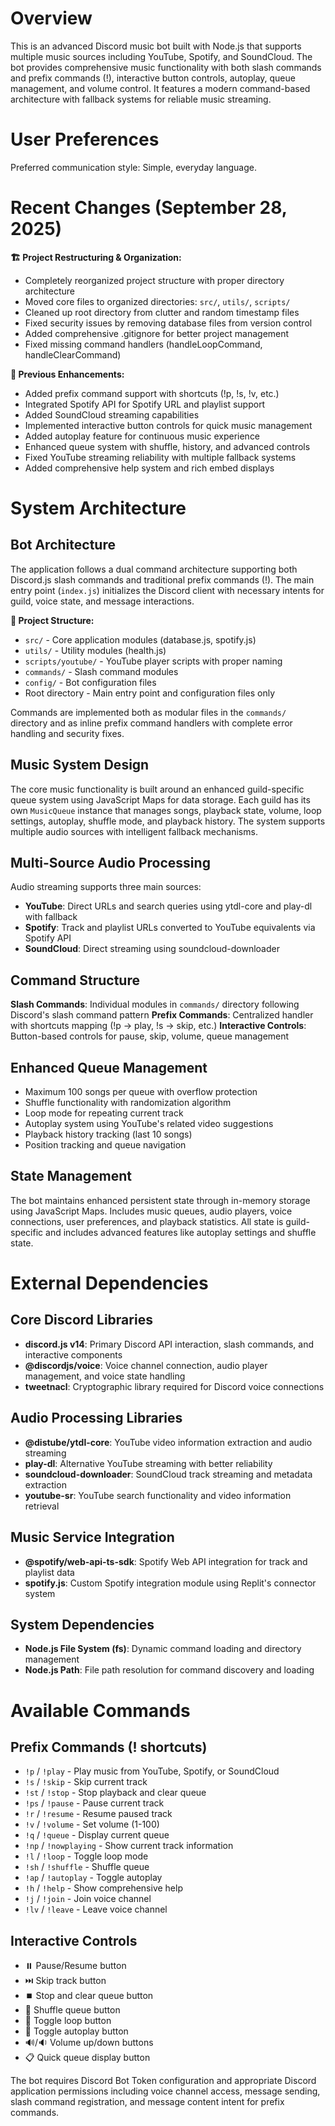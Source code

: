# Overview

This is an advanced Discord music bot built with Node.js that supports multiple music sources including YouTube, Spotify, and SoundCloud. The bot provides comprehensive music functionality with both slash commands and prefix commands (!), interactive button controls, autoplay, queue management, and volume control. It features a modern command-based architecture with fallback systems for reliable music streaming.

# User Preferences

Preferred communication style: Simple, everyday language.

# Recent Changes (September 28, 2025)

**🏗️ Project Restructuring & Organization:**
- Completely reorganized project structure with proper directory architecture
- Moved core files to organized directories: `src/`, `utils/`, `scripts/`
- Cleaned up root directory from clutter and random timestamp files
- Fixed security issues by removing database files from version control
- Added comprehensive .gitignore for better project management
- Fixed missing command handlers (handleLoopCommand, handleClearCommand)

**🎵 Previous Enhancements:**
- Added prefix command support with shortcuts (!p, !s, !v, etc.)
- Integrated Spotify API for Spotify URL and playlist support
- Added SoundCloud streaming capabilities
- Implemented interactive button controls for quick music management
- Added autoplay feature for continuous music experience
- Enhanced queue system with shuffle, history, and advanced controls
- Fixed YouTube streaming reliability with multiple fallback systems
- Added comprehensive help system and rich embed displays

# System Architecture

## Bot Architecture
The application follows a dual command architecture supporting both Discord.js slash commands and traditional prefix commands (!). The main entry point (`index.js`) initializes the Discord client with necessary intents for guild, voice state, and message interactions. 

**📁 Project Structure:**
- `src/` - Core application modules (database.js, spotify.js)  
- `utils/` - Utility modules (health.js)
- `scripts/youtube/` - YouTube player scripts with proper naming
- `commands/` - Slash command modules
- `config/` - Bot configuration files
- Root directory - Main entry point and configuration files only

Commands are implemented both as modular files in the `commands/` directory and as inline prefix command handlers with complete error handling and security fixes.

## Music System Design
The core music functionality is built around an enhanced guild-specific queue system using JavaScript Maps for data storage. Each guild has its own `MusicQueue` instance that manages songs, playback state, volume, loop settings, autoplay, shuffle mode, and playback history. The system supports multiple audio sources with intelligent fallback mechanisms.

## Multi-Source Audio Processing
Audio streaming supports three main sources:
- **YouTube**: Direct URLs and search queries using ytdl-core and play-dl with fallback
- **Spotify**: Track and playlist URLs converted to YouTube equivalents via Spotify API
- **SoundCloud**: Direct streaming using soundcloud-downloader

## Command Structure
**Slash Commands**: Individual modules in `commands/` directory following Discord's slash command pattern
**Prefix Commands**: Centralized handler with shortcuts mapping (!p → play, !s → skip, etc.)
**Interactive Controls**: Button-based controls for pause, skip, volume, queue management

## Enhanced Queue Management
- Maximum 100 songs per queue with overflow protection
- Shuffle functionality with randomization algorithm
- Loop mode for repeating current track
- Autoplay system using YouTube's related video suggestions
- Playback history tracking (last 10 songs)
- Position tracking and queue navigation

## State Management
The bot maintains enhanced persistent state through in-memory storage using JavaScript Maps. Includes music queues, audio players, voice connections, user preferences, and playback statistics. All state is guild-specific and includes advanced features like autoplay settings and shuffle state.

# External Dependencies

## Core Discord Libraries
- **discord.js v14**: Primary Discord API interaction, slash commands, and interactive components
- **@discordjs/voice**: Voice channel connection, audio player management, and voice state handling
- **tweetnacl**: Cryptographic library required for Discord voice connections

## Audio Processing Libraries
- **@distube/ytdl-core**: YouTube video information extraction and audio streaming
- **play-dl**: Alternative YouTube streaming with better reliability
- **soundcloud-downloader**: SoundCloud track streaming and metadata extraction
- **youtube-sr**: YouTube search functionality and video information retrieval

## Music Service Integration
- **@spotify/web-api-ts-sdk**: Spotify Web API integration for track and playlist data
- **spotify.js**: Custom Spotify integration module using Replit's connector system

## System Dependencies  
- **Node.js File System (fs)**: Dynamic command loading and directory management
- **Node.js Path**: File path resolution for command discovery and loading

# Available Commands

## Prefix Commands (! shortcuts)
- `!p` / `!play` - Play music from YouTube, Spotify, or SoundCloud
- `!s` / `!skip` - Skip current track
- `!st` / `!stop` - Stop playback and clear queue
- `!ps` / `!pause` - Pause current track
- `!r` / `!resume` - Resume paused track
- `!v` / `!volume` - Set volume (1-100)
- `!q` / `!queue` - Display current queue
- `!np` / `!nowplaying` - Show current track information
- `!l` / `!loop` - Toggle loop mode
- `!sh` / `!shuffle` - Shuffle queue
- `!ap` / `!autoplay` - Toggle autoplay
- `!h` / `!help` - Show comprehensive help
- `!j` / `!join` - Join voice channel
- `!lv` / `!leave` - Leave voice channel

## Interactive Controls
- ⏸️ Pause/Resume button
- ⏭️ Skip track button  
- ⏹️ Stop and clear queue button
- 🔀 Shuffle queue button
- 🔁 Toggle loop button
- 🎵 Toggle autoplay button
- 🔊/🔉 Volume up/down buttons
- 📋 Quick queue display button

The bot requires Discord Bot Token configuration and appropriate Discord application permissions including voice channel access, message sending, slash command registration, and message content intent for prefix commands.